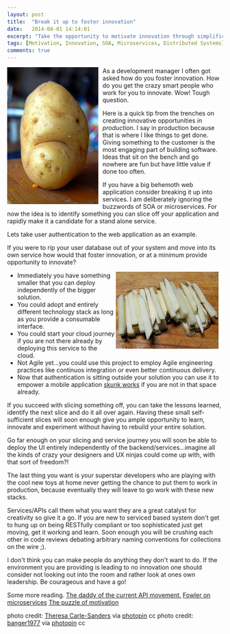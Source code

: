 ```yaml
---
layout: post
title:  "Break it up to foster innovation"
date:   2014-08-01 14:14:01
excerpt: "Take the opportunity to motivate innovation through simplification."
tags: [Motivation, Innovation, SOA, Microservices, Distributed Systems]
comments: true
---
```


<img style="float:left; padding: 0 10px 10px 0" src="/images/potato.jpg" />

As a development manager I often got asked how do you foster innovation. How do you get the crazy smart people who work for you to innovate. Wow! Tough question.

Here is a quick tip from the trenches on creating innovative opportunities *in production*. I say in production because that is where I like things to get done. Giving something to the customer is the most engaging part of building software. Ideas that sit on the bench and go nowhere are fun but have little value if done too often.

If you have a big behemoth web application consider breaking it up into services.
I am deliberately ignoring the buzzwords of SOA or microservices. For now the idea is to identify something you can slice off your application and rapidly make it a candidate for a stand alone service.

Lets take user authentication to the web application as an example.

If you were to rip your user database out of your system and move into its own service how would that foster innovation, or at a minimum provide opportunity to innovate?

<img style="float:right; padding: 0 10px 0px 0" src="/images/chips.jpg" />

* Immediately you have something smaller that you can deploy independently of the bigger solution.
* You could adopt and entirely different technology stack as long as you provide a consumable interface.
* You could start your cloud journey if you are not there already by deploying this service to the cloud.
* Not Agile yet...you could use this project to employ Agile engineering practices like continuos integration or even better continuous delivery.
* Now that authentication is sitting outside your solution you can use it to empower a mobile application [skunk works](http://en.wikipedia.org/wiki/Skunkworks_project) if you are not in that space already.

If you succeed with slicing something off, you can take the lessons learned, identify the next slice and do it all over again. Having these small self-sufficient slices will soon enough give you ample opportunity to learn, innovate and experiment without having to rebuild your entire solution.

Go far enough on your slicing and service journey you will soon be able to deploy the UI entirely independently of the backend/services...imagine all the kinds of crazy your designers and UX ninjas could come up with, with that sort of freedom?!

The last thing you want is your superstar developers who are playing with the cool new toys at home never getting the chance to put them to work in production, because eventually they will leave to go work with these new stacks.

Services/APIs call them what you want they are a great catalyst for creativity so give it a go. If you are new to serviced based system don't get to hung up on being RESTfully compliant or too sophisticated just get moving, get it working and learn. Soon enough you will be crushing each other in code reviews debating arbitrary naming conventions for collections on the wire ;).

I don't think you can make people do anything they don't want to do. If the environment you are providing is leading to no innovation one should consider not looking out into the room and rather look at ones own leadership. Be courageous and have a go!

Some more reading.
[The daddy of the current API movement.](http://kinlane.com/)
[Fowler on microservices](http://martinfowler.com/articles/microservices.html)
[The puzzle of motivation](http://youtu.be/rrkrvAUbU9Y)


photo credit: [Theresa Carle-Sanders](https://www.flickr.com/photos/islandvittles/4363231101/) via [photopin](http://photopin.com/) cc
photo credit: [banger1977](https://www.flickr.com/photos/banger1977/2914549247/) via [photopin](http://photopin.com/) cc
